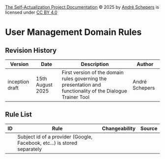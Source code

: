 <a href="https://github.com/andres81/The-Self-Actualization-Project">The
Self-Actualization Project Documentation</a> © 2025
by <a href="https://www.andreschepers.nl">André Schepers</a> is licensed
under <a href="https://creativecommons.org/licenses/by/4.0/">CC BY
4.0</a><img src="https://mirrors.creativecommons.org/presskit/icons/cc.svg" alt="" style="max-width: 1em;max-height:1em;margin-left: .2em;"><img src="https://mirrors.creativecommons.org/presskit/icons/by.svg" alt="" style="max-width: 1em;max-height:1em;margin-left: .2em;">

# User Management Domain Rules

## Revision History

| Version         | Date             | Description                                                                                                 | Author         |
|-----------------|------------------|-------------------------------------------------------------------------------------------------------------|----------------|
| inception draft | 15th August 2025 | First version of the domain rules governing the presentation and functionality of the Dialogue Trainer Tool | André Schepers |

## Rule List

| ID | Rule                                                                     | Changeability | Source |
|----|--------------------------------------------------------------------------|---------------|--------|
|    | Subject id of a provider (Google, Facebook, etc...) is stored separately |               |        |

